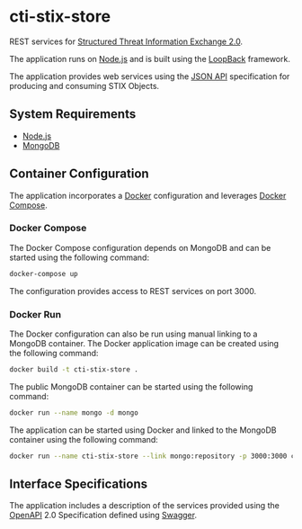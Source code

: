 # cti-stix-store

REST services for [Structured Threat Information Exchange 2.0](http://stixproject.github.io/stix2.0/).

The application runs on [Node.js](https://nodejs.org) and is built using the [LoopBack](https://loopback.io) framework.

The application provides web services using the [JSON API](http://jsonapi.org) specification for producing and consuming STIX Objects.

## System Requirements

* [Node.js](https://nodejs.org)
* [MongoDB](https://www.mongodb.com)

## Container Configuration

The application incorporates a [Docker](https://www.docker.com) configuration and leverages [Docker Compose](https://www.docker.com/products/docker-compose).

### Docker Compose

The Docker Compose configuration depends on MongoDB and can be started using the following command:

```bash
docker-compose up
```

The configuration provides access to REST services on port 3000.

### Docker Run

The Docker configuration can also be run using manual linking to a MongoDB container. The Docker application image can be created using the following command:

```bash
docker build -t cti-stix-store .
```

The public MongoDB container can be started using the following command:

```bash
docker run --name mongo -d mongo
```

The application can be started using Docker and linked to the MongoDB container using the following command:

```bash
docker run --name cti-stix-store --link mongo:repository -p 3000:3000 cti-stix-store
```

## Interface Specifications

The application includes a description of the services provided using the [OpenAPI](https://openapis.org) 2.0 Specification defined using [Swagger](http://swagger.io).
